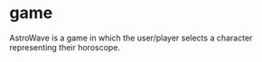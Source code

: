 # game
AstroWave is a game in which the user/player selects a character representing their horoscope.
